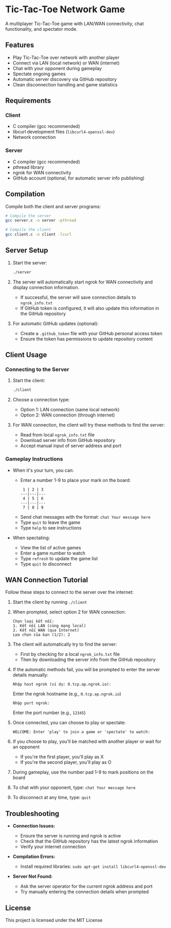 # Tic-Tac-Toe Network Game

A multiplayer Tic-Tac-Toe game with LAN/WAN connectivity, chat functionality, and spectator mode.

## Features

- Play Tic-Tac-Toe over network with another player
- Connect via LAN (local network) or WAN (internet)
- Chat with your opponent during gameplay
- Spectate ongoing games
- Automatic server discovery via GitHub repository
- Clean disconnection handling and game statistics

## Requirements

### Client
- C compiler (gcc recommended)
- libcurl development files (`libcurl4-openssl-dev`)
- Network connection

### Server
- C compiler (gcc recommended)
- pthread library
- ngrok for WAN connectivity
- GitHub account (optional, for automatic server info publishing)

## Compilation

Compile both the client and server programs:

```bash
# Compile the server
gcc server.c -o server -pthread

# Compile the client
gcc client.c -o client -lcurl
```

## Server Setup

1. Start the server:
   ```bash
   ./server
   ```

2. The server will automatically start ngrok for WAN connectivity and display connection information.
   - If successful, the server will save connection details to `ngrok_info.txt`
   - If GitHub token is configured, it will also update this information in the GitHub repository

3. For automatic GitHub updates (optional):
   - Create a `.github_token` file with your GitHub personal access token
   - Ensure the token has permissions to update repository content

## Client Usage

### Connecting to the Server

1. Start the client:
   ```bash
   ./client
   ```

2. Choose a connection type:
   - Option 1: LAN connection (same local network)
   - Option 2: WAN connection (through internet)

3. For WAN connection, the client will try these methods to find the server:
   - Read from local `ngrok_info.txt` file
   - Download server info from GitHub repository
   - Accept manual input of server address and port

### Gameplay Instructions

- When it's your turn, you can:
  - Enter a number 1-9 to place your mark on the board:
    ```
     1 | 2 | 3 
    ---|---|---
     4 | 5 | 6 
    ---|---|---
     7 | 8 | 9 
    ```
  - Send chat messages with the format: `chat Your message here`
  - Type `quit` to leave the game
  - Type `help` to see instructions

- When spectating:
  - View the list of active games
  - Enter a game number to watch
  - Type `refresh` to update the game list
  - Type `quit` to disconnect

## WAN Connection Tutorial

Follow these steps to connect to the server over the internet:

1. Start the client by running `./client`

2. When prompted, select option 2 for WAN connection:
   ```
   Chọn loại kết nối:
   1. Kết nối LAN (cùng mạng local)
   2. Kết nối WAN (qua Internet)
   Lựa chọn của bạn (1/2): 2
   ```

3. The client will automatically try to find the server:
   - First by checking for a local `ngrok_info.txt` file
   - Then by downloading the server info from the GitHub repository

4. If the automatic methods fail, you will be prompted to enter the server details manually:
   ```
   Nhập host ngrok (ví dụ: 0.tcp.ap.ngrok.io): 
   ```
   Enter the ngrok hostname (e.g., `0.tcp.ap.ngrok.io`)
   
   ```
   Nhập port ngrok: 
   ```
   Enter the port number (e.g., `12345`)

5. Once connected, you can choose to play or spectate:
   ```
   WELCOME: Enter 'play' to join a game or 'spectate' to watch:
   ```

6. If you choose to play, you'll be matched with another player or wait for an opponent
   - If you're the first player, you'll play as X
   - If you're the second player, you'll play as O

7. During gameplay, use the number pad 1-9 to mark positions on the board

8. To chat with your opponent, type: `chat Your message here`

9. To disconnect at any time, type: `quit`

## Troubleshooting

- **Connection Issues:** 
  - Ensure the server is running and ngrok is active
  - Check that the GitHub repository has the latest ngrok information
  - Verify your internet connection

- **Compilation Errors:**
  - Install required libraries: `sudo apt-get install libcurl4-openssl-dev`

- **Server Not Found:**
  - Ask the server operator for the current ngrok address and port
  - Try manually entering the connection details when prompted

## License

This project is licensed under the MIT License
